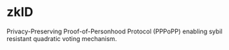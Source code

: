 # zkID

Privacy-Preserving Proof-of-Personhood Protocol (PPPoPP) enabling sybil resistant quadratic voting mechanism.
